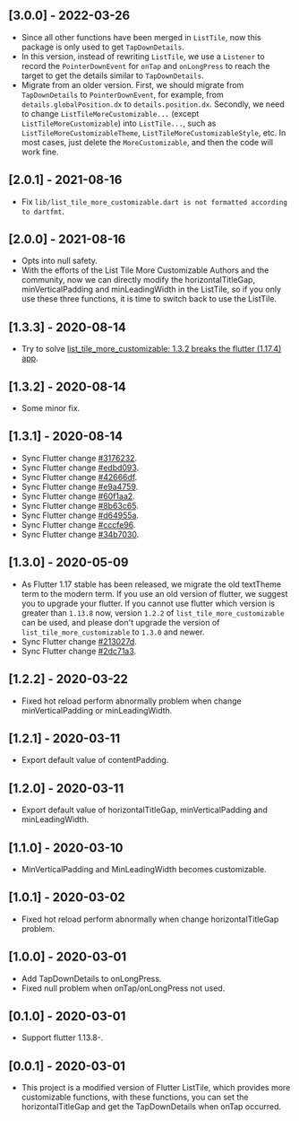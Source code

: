 ## [3.0.0] - 2022-03-26

* Since all other functions have been merged in `ListTile`, 
now this package is only used to get `TapDownDetails`. 
* In this version, instead of rewriting `ListTile`, 
we use a `Listener` to record the `PointerDownEvent` 
for `onTap` and `onLongPress` to reach the target to 
get the details similar to `TapDownDetails`.
* Migrate from an older version. 
First, we should migrate from `TapDownDetails` to `PointerDownEvent`, 
for example, from `details.globalPosition.dx` to `details.position.dx`. 
Secondly, we need to change `ListTileMoreCustomizable...` (except `ListTileMoreCustomizable`) 
into `ListTile...`, such as `ListTileMoreCustomizableTheme`, `ListTileMoreCustomizableStyle`, etc. 
In most cases, just delete the `MoreCustomizable`, 
and then the code will work fine. 

## [2.0.1] - 2021-08-16

* Fix `lib/list_tile_more_customizable.dart is not formatted according to dartfmt`.

## [2.0.0] - 2021-08-16

* Opts into null safety.
* With the efforts of the List Tile More Customizable Authors and the community, 
now we can directly modify the horizontalTitleGap, 
minVerticalPadding and minLeadingWidth in the ListTile, 
so if you only use these three functions, 
it is time to switch back to use the ListTile.

## [1.3.3] - 2020-08-14

* Try to solve [list_tile_more_customizable: 1.3.2 breaks the flutter (1.17.4) app](https://github.com/Playhi/list_tile_more_customizable/issues/1).

## [1.3.2] - 2020-08-14

* Some minor fix.

## [1.3.1] - 2020-08-14

* Sync Flutter change [#3176232](https://github.com/flutter/flutter/commit/3176232cb433d7f14969a568ec254e848542eb5b#diff-53f33273ae4e7462729c5f4b7394428b).
* Sync Flutter change [#edbd093](https://github.com/flutter/flutter/commit/edbd09379bc4e9b88f0c930757a9a1a3d532ed7c#diff-53f33273ae4e7462729c5f4b7394428b).
* Sync Flutter change [#42666df](https://github.com/flutter/flutter/commit/42666df9b708e93b87f1c32b36096c9f192d7dcc#diff-53f33273ae4e7462729c5f4b7394428b).
* Sync Flutter change [#e9a4759](https://github.com/flutter/flutter/commit/e9a4759947307e8208cfe8fda98b2f25ba4e8de1#diff-53f33273ae4e7462729c5f4b7394428b).
* Sync Flutter change [#60f1aa2](https://github.com/flutter/flutter/commit/60f1aa25d364dd87d641125b3eea786d1953a22e#diff-53f33273ae4e7462729c5f4b7394428b).
* Sync Flutter change [#8b63c65](https://github.com/flutter/flutter/commit/8b63c6543644ba0e5205f6f0c28cc20f48d92550#diff-53f33273ae4e7462729c5f4b7394428b).
* Sync Flutter change [#d64955a](https://github.com/flutter/flutter/commit/d64955ab49772836ccafb378f4c7b99934b72fbf#diff-53f33273ae4e7462729c5f4b7394428b).
* Sync Flutter change [#cccfe96](https://github.com/flutter/flutter/commit/cccfe96e721fcc2c7985fbd8a652d53f7c2f7682#diff-53f33273ae4e7462729c5f4b7394428b).
* Sync Flutter change [#34b7030](https://github.com/flutter/flutter/commit/34b7030c1e454730de6173272ce338c6a6eaa1d0#diff-53f33273ae4e7462729c5f4b7394428b).

## [1.3.0] - 2020-05-09

* As Flutter 1.17 stable has been released, 
we migrate the old textTheme term to the modern term. 
If you use an old version of flutter, 
we suggest you to upgrade your flutter. 
If you cannot use flutter which version is greater than `1.13.8` now, 
version `1.2.2` of `list_tile_more_customizable` 
can be used, and please don't upgrade the version 
of `list_tile_more_customizable` to `1.3.0` 
and newer.
* Sync Flutter change [#213027d](https://github.com/flutter/flutter/commit/213027dd8213898daed6a0c90635da1ec4562b70#diff-53f33273ae4e7462729c5f4b7394428b).
* Sync Flutter change [#2dc71a3](https://github.com/flutter/flutter/commit/2dc71a343f087da118356cabb23509e762166c23#diff-53f33273ae4e7462729c5f4b7394428b).

## [1.2.2] - 2020-03-22

* Fixed hot reload perform abnormally problem when change minVerticalPadding or minLeadingWidth.


## [1.2.1] - 2020-03-11

* Export default value of contentPadding.


## [1.2.0] - 2020-03-11

* Export default value of horizontalTitleGap, minVerticalPadding and minLeadingWidth.


## [1.1.0] - 2020-03-10

* MinVerticalPadding and MinLeadingWidth becomes customizable.


## [1.0.1] - 2020-03-02

* Fixed hot reload perform abnormally when change horizontalTitleGap problem.


## [1.0.0] - 2020-03-01

* Add TapDownDetails to onLongPress.
* Fixed null problem when onTap/onLongPress not used.


## [0.1.0] - 2020-03-01

* Support flutter 1.13.8-.


## [0.0.1] - 2020-03-01

* This project is a modified version of Flutter ListTile, 
which provides more customizable functions, 
with these functions, 
you can set the horizontalTitleGap 
and get the TapDownDetails when onTap occurred.
